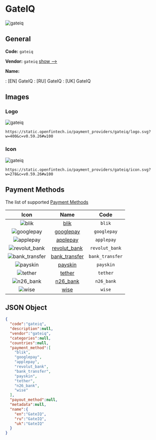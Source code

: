 
# GateIQ 
![gateiq](https://static.openfintech.io/payment_providers/gateiq/logo.svg?w=400&c=v0.59.26#w100)  

## General 
 
**Code:** `gateiq` 
 
**Vendor:** `gateiq` [show -->](/vendors/gateiq/) 
 
**Name:** 
 
:	[EN] GateIQ 
:	[RU] GateIQ 
:	[UK] GateIQ 
 

## Images 

### Logo 
 
![gateiq](https://static.openfintech.io/payment_providers/gateiq/logo.svg?w=400&c=v0.59.26#w100)  

```
https://static.openfintech.io/payment_providers/gateiq/logo.svg?w=400&c=v0.59.26#w100
```  

### Icon 
 
![gateiq](https://static.openfintech.io/payment_providers/gateiq/icon.svg?w=278&c=v0.59.26#w100)  

```
https://static.openfintech.io/payment_providers/gateiq/icon.svg?w=278&c=v0.59.26#w100
```  

## Payment Methods 
 
The list of supported [Payment Methods](/payment-methods/) 

|Icon|Name|Code| 
|:---:|:---:|:---:| 
|![blik](https://static.openfintech.io/payment_methods/blik/icon.png?w=278&c=v0.59.26#w100) |[blik](/payment-methods/blik/)|`blik`| 
|![googlepay](https://static.openfintech.io/payment_methods/googlepay/icon.svg?w=278&c=v0.59.26#w100) |[googlepay](/payment-methods/googlepay/)|`googlepay`| 
|![applepay](https://static.openfintech.io/payment_methods/applepay/icon.svg?w=278&c=v0.59.26#w100) |[applepay](/payment-methods/applepay/)|`applepay`| 
|![revolut_bank](https://static.openfintech.io/payment_methods/revolut_bank/icon.png?w=278&c=v0.59.26#w100) |[revolut_bank](/payment-methods/revolut_bank/)|`revolut_bank`| 
|![bank_transfer](https://static.openfintech.io/payment_methods/bank_transfer/icon.svg?w=278&c=v0.59.26#w100) |[bank_transfer](/payment-methods/bank_transfer/)|`bank_transfer`| 
|![payskin](https://static.openfintech.io/payment_methods/payskin/icon.svg?w=278&c=v0.59.26#w100) |[payskin](/payment-methods/payskin/)|`payskin`| 
|![tether](https://static.openfintech.io/payment_methods/tether/icon.svg?w=278&c=v0.59.26#w100) |[tether](/payment-methods/tether/)|`tether`| 
|![n26_bank](https://static.openfintech.io/payment_methods/n26_bank/icon.png?w=278&c=v0.59.26#w100) |[n26_bank](/payment-methods/n26_bank/)|`n26_bank`| 
|![wise](https://static.openfintech.io/payment_methods/wise/icon.svg?w=278&c=v0.59.26#w100) |[wise](/payment-methods/wise/)|`wise`| 
 

## JSON Object 

```json
{
  "code":"gateiq",
  "description":null,
  "vendor":"gateiq",
  "categories":null,
  "countries":null,
  "payment_method":[
    "blik",
    "googlepay",
    "applepay",
    "revolut_bank",
    "bank_transfer",
    "payskin",
    "tether",
    "n26_bank",
    "wise"
  ],
  "payout_method":null,
  "metadata":null,
  "name":{
    "en":"GateIQ",
    "ru":"GateIQ",
    "uk":"GateIQ"
  }
}
```  
